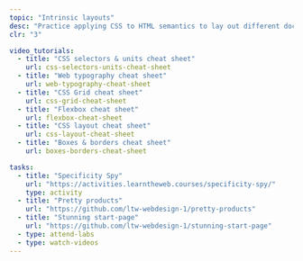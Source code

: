 ```yaml
---
topic: "Intrinsic layouts"
desc: "Practice applying CSS to HTML semantics to lay out different documents & different screen sizes."
clr: "3"

video_tutorials:
  - title: "CSS selectors & units cheat sheet"
    url: css-selectors-units-cheat-sheet
  - title: "Web typography cheat sheet"
    url: web-typography-cheat-sheet
  - title: "CSS Grid cheat sheet"
    url: css-grid-cheat-sheet
  - title: "Flexbox cheat sheet"
    url: flexbox-cheat-sheet
  - title: "CSS layout cheat sheet"
    url: css-layout-cheat-sheet
  - title: "Boxes & borders cheat sheet"
    url: boxes-borders-cheat-sheet

tasks:
  - title: "Specificity Spy"
    url: "https://activities.learntheweb.courses/specificity-spy/"
    type: activity
  - title: "Pretty products"
    url: "https://github.com/ltw-webdesign-1/pretty-products"
  - title: "Stunning start-page"
    url: "https://github.com/ltw-webdesign-1/stunning-start-page"
  - type: attend-labs
  - type: watch-videos
---
```

